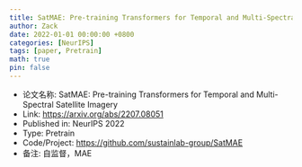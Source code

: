 ```yaml
---
title: SatMAE: Pre-training Transformers for Temporal and Multi-Spectral Satellite Imagery
author: Zack
date: 2022-01-01 00:00:00 +0800
categories: [NeurIPS]
tags: [paper, Pretrain]
math: true
pin: false
---
```

- 论文名称: SatMAE: Pre-training Transformers for Temporal and Multi-Spectral Satellite Imagery
- Link: https://arxiv.org/abs/2207.08051
- Published in: NeurIPS 2022
- Type: Pretrain
- Code/Project: https://github.com/sustainlab-group/SatMAE
- 备注: 自监督，MAE
